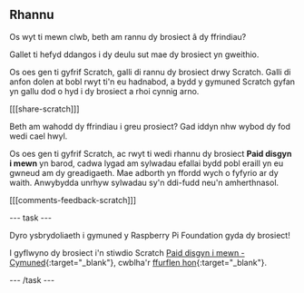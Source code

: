 ## Rhannu

Os wyt ti mewn clwb, beth am rannu dy brosiect â dy ffrindiau?

Gallet ti hefyd ddangos i dy deulu sut mae dy brosiect yn gweithio.

Os oes gen ti gyfrif Scratch, galli di rannu dy brosiect drwy Scratch. Galli di anfon dolen at bobl rwyt ti'n eu hadnabod, a bydd y gymuned Scratch gyfan yn gallu dod o hyd i dy brosiect a rhoi cynnig arno.

[[[share-scratch]]]

Beth am wahodd dy ffrindiau i greu prosiect? Gad iddyn nhw wybod dy fod wedi cael hwyl.

Os oes gen ti gyfrif Scratch, ac rwyt ti wedi rhannu dy brosiect **Paid disgyn i mewn** yn barod, cadwa lygad am sylwadau efallai bydd pobl eraill yn eu gwneud am dy greadigaeth. Mae adborth yn ffordd wych o fyfyrio ar dy waith. Anwybydda unrhyw sylwadau sy'n ddi-fudd neu'n amherthnasol.

[[[comments-feedback-scratch]]]

--- task ---

Dyro ysbrydoliaeth i gymuned y Raspberry Pi Foundation gyda dy brosiect!

I gyflwyno dy brosiect i'n stiwdio Scratch [Paid disgyn i mewn - Cymuned](https://scratch.mit.edu/studios/29601182){:target="_blank"}, cwblha'r [ffurflen hon](https://form.raspberrypi.org/f/community-project-submissions){:target="_blank"}.

--- /task ---
